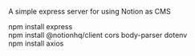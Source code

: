 A simple express server for using Notion as CMS

npm install express <br />
npm install @notionhq/client cors body-parser dotenv <br />
npm install axios <br />
